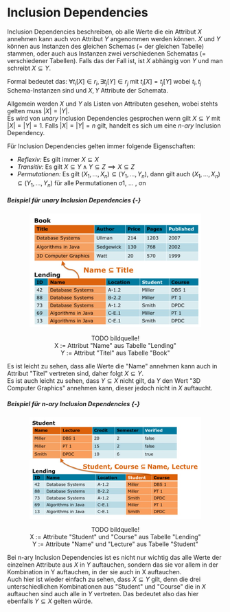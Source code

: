 
# Inclusion Dependencies

Inclusion Dependencies beschreiben, ob alle Werte die ein Attribut $X$ annehmen kann auch von Attribut $Y$ angenommen werden können. $X$ und $Y$ können aus Instanzen des gleichen Schemas (= der gleichen Tabelle) stammen, oder auch aus Instanzen zwei verschiedenen Schematas (= verschiedener Tabellen).
Falls das der Fall ist, ist $X$ abhängig von $Y$ und man schreibt $X ⊆ Y$.

Formal bedeutet das: $∀ t_i[X] ∈ r_i, ∃ t_j[Y] ∈ r_j$ mit $t_i[X] = t_j[Y]$ wobei $t_i, t_j$ Schema-Instanzen sind und $X, Y$ Attribute der Schemata. 

Allgemein werden $X$ und $Y$ als Listen von Attributen gesehen, wobei stehts gelten muss $|X| = |Y|$. <br>
Es wird von *unary* Inclusion Dependencies gesprochen wenn gilt $X ⊆ Y$ mit $|X| = |Y| = 1$. Falls $|X| = |Y| = n$ gilt, handelt es sich um eine *n-ary* Inclusion Dependency.

Für Inclusion Dependencies gelten immer folgende Eigenschaften:

* *Reflexiv:* Es gilt immer $X ⊆ X$
* *Transitiv:* Es gilt $X ⊆ Y \wedge Y ⊆ Z \implies X ⊆ Z$
* *Permutationen:* Es gilt $(X_1, ... , X_n) ⊆ (Y_1, ... , Y_n)$, dann gilt auch $(X_1, ... , X_n) ⊆ (Y_1, ... , Y_n)$ für alle Permutationen σ1, ... , σn 

##### Beispiel für unary Inclusion Dependencies {-}

<p align="center">
  <img src="imgs/unary_IND_Example.jpg" width="400">
  <p align="center">
  TODO bildquelle! <br>
  X := Attribut "Name" aus Tabelle "Lending"<br>
  Y := Attribut "Titel" aus Tabelle "Book"<br>
  </p>
</p>

Es ist leicht zu sehen, dass alle Werte die "Name" annehmen kann auch in Attribut "Titel" vertreten sind, daher folgt $X ⊆ Y$. <br>
Es ist auch leicht zu sehen, dass $Y ⊆ X$ nicht gilt, da $Y$ den Wert "3D Computer Graphics" annehmen kann, dieser jedoch nicht in $X$ auftaucht.

##### Beispiel für n-ary Inclusion Dependencies {-}

<p align="center">
  <img src="imgs/n-ary_IND_Example.jpg" width="400">
  <p align="center">
  TODO bildquelle! <br>
  X := Attribute "Student" und "Course" aus Tabelle "Lending"<br>
  Y := Attribute "Name" und "Lecture" aus Tabelle "Student"<br>
  </p>
</p>

Bei n-ary Inclusion Dependencies ist es nicht nur wichtig das alle Werte der einzelnen Attribute aus $X$ in $Y$ auftauchen, sondern das sie vor allem in der Kombination in Y auftauchen, in der sie auch in X auftauchen.<br>
Auch hier ist wieder einfach zu sehen, dass $X ⊆ Y$ gilt, denn die drei unterschiedlichen Kombinationen aus "Student" und "Course" die in $X$ auftauchen sind auch alle in $Y$ vertreten. Das bedeutet also das hier ebenfalls $Y ⊆ X$ gelten würde.

